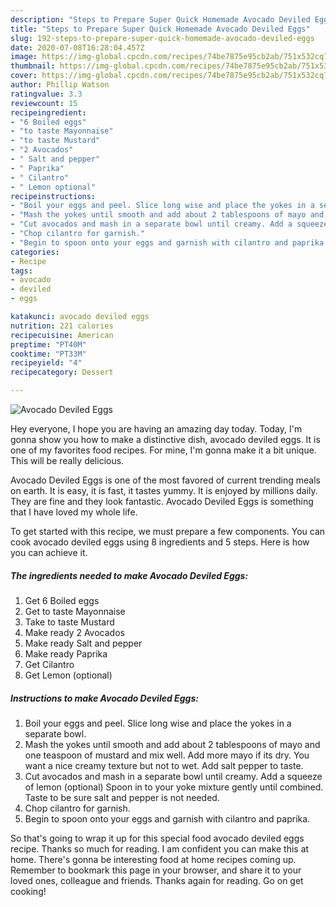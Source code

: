 ```yaml
---
description: "Steps to Prepare Super Quick Homemade Avocado Deviled Eggs"
title: "Steps to Prepare Super Quick Homemade Avocado Deviled Eggs"
slug: 192-steps-to-prepare-super-quick-homemade-avocado-deviled-eggs
date: 2020-07-08T16:28:04.457Z
image: https://img-global.cpcdn.com/recipes/74be7875e95cb2ab/751x532cq70/avocado-deviled-eggs-recipe-main-photo.jpg
thumbnail: https://img-global.cpcdn.com/recipes/74be7875e95cb2ab/751x532cq70/avocado-deviled-eggs-recipe-main-photo.jpg
cover: https://img-global.cpcdn.com/recipes/74be7875e95cb2ab/751x532cq70/avocado-deviled-eggs-recipe-main-photo.jpg
author: Phillip Watson
ratingvalue: 3.3
reviewcount: 15
recipeingredient:
- "6 Boiled eggs"
- "to taste Mayonnaise"
- "to taste Mustard"
- "2 Avocados"
- " Salt and pepper"
- " Paprika"
- " Cilantro"
- " Lemon optional"
recipeinstructions:
- "Boil your eggs and peel. Slice long wise and place the yokes in a separate bowl."
- "Mash the yokes until smooth and add about 2 tablespoons of mayo and one teaspoon of mustard and mix well. Add more mayo if its dry. You want a nice creamy texture but not to wet. Add salt pepper to taste."
- "Cut avocados and mash in a separate bowl until creamy. Add a squeeze of lemon (optional) Spoon in to your yoke mixture gently until combined. Taste to be sure salt and pepper is not needed."
- "Chop cilantro for garnish."
- "Begin to spoon onto your eggs and garnish with cilantro and paprika."
categories:
- Recipe
tags:
- avocado
- deviled
- eggs

katakunci: avocado deviled eggs 
nutrition: 221 calories
recipecuisine: American
preptime: "PT40M"
cooktime: "PT33M"
recipeyield: "4"
recipecategory: Dessert

---
```



![Avocado Deviled Eggs](https://img-global.cpcdn.com/recipes/74be7875e95cb2ab/751x532cq70/avocado-deviled-eggs-recipe-main-photo.jpg)

Hey everyone, I hope you are having an amazing day today. Today, I'm gonna show you how to make a distinctive dish, avocado deviled eggs. It is one of my favorites food recipes. For mine, I'm gonna make it a bit unique. This will be really delicious.



Avocado Deviled Eggs is one of the most favored of current trending meals on earth. It is easy, it is fast, it tastes yummy. It is enjoyed by millions daily. They are fine and they look fantastic. Avocado Deviled Eggs is something that I have loved my whole life.


To get started with this recipe, we must prepare a few components. You can cook avocado deviled eggs using 8 ingredients and 5 steps. Here is how you can achieve it.

<!--inarticleads1-->

##### The ingredients needed to make Avocado Deviled Eggs:

1. Get 6 Boiled eggs
1. Get to taste Mayonnaise
1. Take to taste Mustard
1. Make ready 2 Avocados
1. Make ready  Salt and pepper
1. Make ready  Paprika
1. Get  Cilantro
1. Get  Lemon (optional)




<!--inarticleads2-->

##### Instructions to make Avocado Deviled Eggs:

1. Boil your eggs and peel. Slice long wise and place the yokes in a separate bowl.
1. Mash the yokes until smooth and add about 2 tablespoons of mayo and one teaspoon of mustard and mix well. Add more mayo if its dry. You want a nice creamy texture but not to wet. Add salt pepper to taste.
1. Cut avocados and mash in a separate bowl until creamy. Add a squeeze of lemon (optional) Spoon in to your yoke mixture gently until combined. Taste to be sure salt and pepper is not needed.
1. Chop cilantro for garnish.
1. Begin to spoon onto your eggs and garnish with cilantro and paprika.




So that's going to wrap it up for this special food avocado deviled eggs recipe. Thanks so much for reading. I am confident you can make this at home. There's gonna be interesting food at home recipes coming up. Remember to bookmark this page in your browser, and share it to your loved ones, colleague and friends. Thanks again for reading. Go on get cooking!
